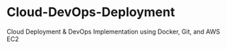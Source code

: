 # Cloud-DevOps-Deployment
Cloud Deployment &amp; DevOps Implementation using Docker, Git, and AWS EC2
